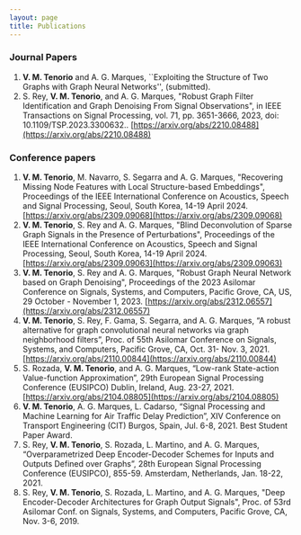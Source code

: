 ```yaml
---
layout: page
title: Publications
---
```



### Journal Papers

1. **V. M. Tenorio** and A. G. Marques, ``Exploiting the Structure of Two Graphs with Graph Neural Networks'', (submitted).
1. S. Rey, **V. M. Tenorio**, and A. G. Marques, "Robust Graph Filter Identification and Graph Denoising From Signal Observations", in IEEE Transactions on Signal Processing, vol. 71, pp. 3651-3666, 2023, doi: 10.1109/TSP.2023.3300632.. [https://arxiv.org/abs/2210.08488](https://arxiv.org/abs/2210.08488)

### Conference papers

1. **V. M. Tenorio**, M. Navarro, S. Segarra and A. G. Marques, "Recovering Missing Node Features with Local Structure-based Embeddings", Proceedings of the IEEE International Conference on Acoustics, Speech and Signal Processing, Seoul, South Korea, 14-19 April 2024. [https://arxiv.org/abs/2309.09068](https://arxiv.org/abs/2309.09068)
1. **V. M. Tenorio**, S. Rey and A. G. Marques, "Blind Deconvolution of Sparse Graph Signals in the Presence of Perturbations", Proceedings of the IEEE International Conference on Acoustics, Speech and Signal Processing, Seoul, South Korea, 14-19 April 2024. [https://arxiv.org/abs/2309.09063](https://arxiv.org/abs/2309.09063)
1. **V. M. Tenorio**, S. Rey and A. G. Marques, "Robust Graph Neural Network based on Graph Denoising", Proceedings of the 2023 Asilomar Conference on Signals, Systems, and Computers, Pacific Grove, CA, US, 29 October - November 1, 2023. [https://arxiv.org/abs/2312.06557](https://arxiv.org/abs/2312.06557)
1. **V. M. Tenorio**, S. Rey, F. Gama, S. Segarra, and A. G. Marques, “A robust alternative for graph convolutional neural networks via graph neighborhood filters”, Proc. of 55th Asilomar Conference on Signals, Systems, and Computers, Pacific Grove, CA, Oct. 31- Nov. 3, 2021. [https://arxiv.org/abs/2110.00844](https://arxiv.org/abs/2110.00844)
1. S. Rozada, **V. M. Tenorio**, and A. G. Marques, “Low-rank State-action Value-function Approximation”, 29th European Signal Processing Conference (EUSIPCO) Dublin, Ireland, Aug. 23-27, 2021. [https://arxiv.org/abs/2104.08805](https://arxiv.org/abs/2104.08805)
1. **V. M. Tenorio**, A. G. Marques, L. Cadarso, “Signal Processing and Machine Learning for Air Traffic Delay Prediction”, XIV Conference on Transport Engineering (CIT) Burgos, Spain, Jul. 6-8, 2021. Best Student Paper Award.
1. S. Rey, **V. M. Tenorio**, S. Rozada, L. Martino, and A. G. Marques, “Overparametrized Deep Encoder-Decoder Schemes for Inputs and Outputs Defined over Graphs”, 28th European Signal Processing Conference (EUSIPCO), 855-59. Amsterdam, Netherlands, Jan. 18-22, 2021.
1. S. Rey, **V. M. Tenorio**, S. Rozada, L. Martino, and A. G. Marques, "Deep Encoder-Decoder Architectures for Graph Output Signals", Proc. of 53rd Asilomar Conf. on Signals, Systems, and Computers, Pacific Grove, CA, Nov. 3-6, 2019.

